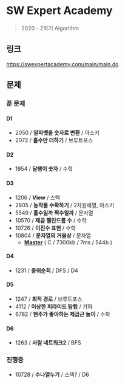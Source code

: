 # SW Expert Academy
  > 2020 - 2학기 Algorithm

## 링크
  https://swexpertacademy.com/main/main.do

## 문제

### 푼 문제
#### D1
  - 2050 / **알파벳을 숫자로 변환** / 아스키
  - 2072 / **홀수만 더하기** / 브루트포스
#### D2
  - 1954 / **달팽이 숫자** / 수학
#### D3
  - 1206 / **View** / 스택
  - 2805 / **농작물 수확하기** / 2차원배열, 아스키
  - 5549 / **홀수일까 짝수일까** / 문자열
  - 10570 / **제곱 팰린드롬 수** / 수학
  - 10726 / **이진수 표현** / 수학
  - 10804 / **문자열의 거울상** / 문자열
      - <u>**Master**</u> ( C / 7300kb / 7ms / 544b )
#### D4
  - 1231 / **중위순회** / DFS / D4
#### D5
  - 1247 / **최적 경로** / 브루트포스
  - 4112 / **이상한 피라미드 탐험** / 기하
  - 6782 / **현주가 좋아하는 제곱근 놀이** / 수학
#### D6
  - 1263 / **사람 네트워크2** / BFS

### 진행중
  - 10728 / **수나열누기** / 스택? / D6

